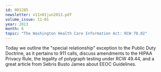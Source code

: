 ```yaml
---
id: 001285
newsletter: v11n01jun2013.pdf
volume_issue: 11-01
year: 2013
month: 6
topic: "The Washington Health Care Information Act: RCW 70.02"
---
```


Today we outline the "special relationship" exception to the Public Duty Doctrine, as it pertains to 911 calls, discuss amendments to the HIPAA Privacy Rule, the legality of polygraph testing under RCW 49.44, and a great article from Sebris Busto James about EEOC Guidelines.